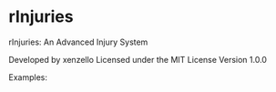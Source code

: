 # rInjuries

rInjuries: An Advanced Injury System
		
Developed by xenzello
Licensed under the MIT License
Version 1.0.0
		
Examples:
